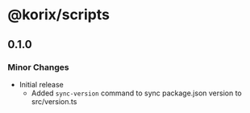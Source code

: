# @korix/scripts

## 0.1.0

### Minor Changes

- Initial release
  - Added `sync-version` command to sync package.json version to src/version.ts